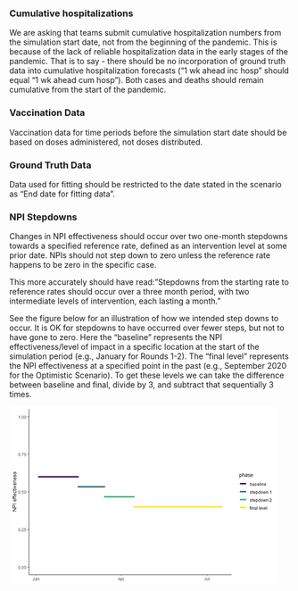 ### Cumulative hospitalizations
We are asking that teams submit cumulative hospitalization numbers from the simulation start date, not from the beginning of the pandemic. This is because of the lack of reliable hospitalization data in the early stages of the pandemic. That is to say - there should be no incorporation of ground truth data into cumulative hospitalization forecasts (“1 wk ahead inc hosp” should equal “1 wk ahead cum hosp”). Both cases and deaths should remain cumulative from the start of the pandemic.

### Vaccination Data
Vaccination data for time periods before the simulation start date should be based on doses administered, not doses distributed.

### Ground Truth Data
Data used for fitting should be restricted to the date stated in the scenario as “End date for fitting data”. 

### NPI Stepdowns
Changes in NPI effectiveness should occur over two one-month stepdowns towards a specified reference rate, defined as an intervention level at some prior date. NPIs should not step down to zero unless the reference rate happens to be zero in the specific case. 

This more accurately should have read:”Stepdowns from the starting rate to reference rates should occur over a three month period, with two intermediate levels of intervention, each lasting a month.”

See the figure below for an illustration of how we intended step downs to occur. It is OK for stepdowns to have occurred over fewer steps, but not to have gone to zero. Here the “baseline” represents the NPI effectiveness/level of impact in a specific location at the start of the simulation period (e.g., January for Rounds 1-2). The “final level” represents the NPI effectiveness at a specified point in the past (e.g., September 2020 for the Optimistic Scenario). To get these levels we can take the difference between baseline and final, divide by 3, and subtract that sequentially 3 times.

![NPI Stepdown Example](NPI_stepdown_example.png)
